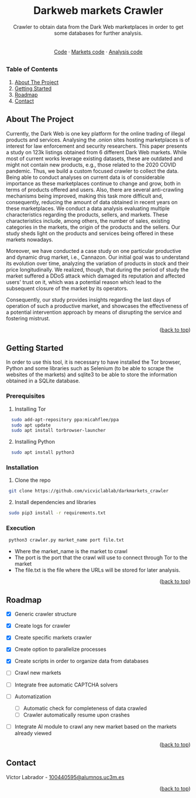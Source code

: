 <div id="top"></div>

<!-- PROJECT LOGO -->
<br />
<div align="center">

  <h1 align="center">Darkweb markets Crawler</h1>

  <p align="center">
    Crawler to obtain data from the Dark Web marketplaces in order to get some databases for further analysis. 
    <br /> <br/>
    <br />
    <a href="https://github.com/vicviclablab/darkmarkets_crawler/tree/main/src">Code</a>
    ·
    <a href="https://github.com/vicviclablab/darkmarkets_crawler/tree/main/src/markets">Markets code</a>
    ·
    <a href="https://github.com/vicviclablab/darkmarkets_crawler/tree/main/src/analysis">Analysis code</a>
  </p>
</div>

##

<!-- TABLE OF CONTENTS -->
  <h3> Table of Contents </h3>
  <ol>
    <li><a href="#about-the-project">About The Project</a></li>
    <li><a href="#getting-started">Getting Started</a></li>
    <li><a href="#roadmap">Roadmap</a></li>
    <li><a href="#contact">Contact</a></li>
  </ol>


<!-- ABOUT THE PROJECT -->
## About The Project

Currently, the Dark Web is one key platform for the online trading of illegal products and services. Analysing the .onion sites hosting marketplaces is of interest for law enforcement and security researchers. This paper presents a study on 123k listings obtained from 6 different Dark Web markets. While most of current works leverage existing datasets, these are outdated and might not contain new products, e.g., those related to the 2020 COVID pandemic. Thus, we build a custom focused crawler to collect the data. Being able to conduct analyses on current data is of considerable importance as these marketplaces continue to change and grow, both in terms of products offered and users. Also, there are several anti-crawling mechanisms being improved, making this task more difficult and, consequently, reducing the amount of data obtained in recent years on these marketplaces. We conduct a data analysis evaluating multiple characteristics regarding the products, sellers, and markets. These characteristics include, among others, the number of sales, existing categories in the markets, the origin of the products and the sellers. Our study sheds light on the products and services being offered in these markets nowadays.

Moreover, we have conducted a case study on one particular productive and dynamic drug market, i.e., Cannazon. Our initial goal was to understand its evolution over time, analyzing the variation of products in stock and their price longitudinally. We realized, though, that during the period of study the market suffered a DDoS attack which damaged its reputation and affected users' trust on it, which was a potential reason which lead to the subsequent closure of the market by its operators. 

Consequently, our study provides insights regarding the last days of operation of such a productive market, and showcases the effectiveness of a potential intervention approach by means of disrupting the service and fostering mistrust.

<p align="right">(<a href="#top">back to top</a>)</p>


<!-- GETTING STARTED -->
## Getting Started

In order to use this tool, it is necessary to have installed the Tor browser, Python and some libraries such as Selenium (to be able to scrape the websites of the markets) and sqlite3 to be able to store the information obtained in a SQLite database.

### Prerequisites
1. Installing Tor
```sh
  sudo add-apt-repository ppa:micahflee/ppa
  sudo apt update 
  sudo apt install torbrowser-launcher
```
2. Installing Python
```sh
  sudo apt install python3
```

### Installation
1. Clone the repo
  ```sh
   git clone https://github.com/vicviclablab/darkmarkets_crawler
   ```
2. Install dependencies and libraries
  ```sh
   sudo pip3 install -r requirements.txt
   ```

### Execution
  ```sh
   python3 crawler.py market_name port file.txt
   ```
- Where the market_name is the market to crawl
- The port is the port that the crawl will use to connect through Tor to the market
- The file.txt is the file where the URLs will be stored for later analysis.

<p align="right">(<a href="#top">back to top</a>)</p>


<!-- ROADMAP -->
## Roadmap

- [x] Generic crawler structure
- [x] Create logs for crawler
- [x] Create specific markets crawler
- [x] Create option to parallelize processes
- [x] Create scripts in order to organize data from databases
- [ ] Crawl new markets
- [ ] Integrate free automatic CAPTCHA solvers
- [ ] Automatization
    - [ ] Automatic check for completeness of data crawled
    - [ ] Crawler automatically resume upon crashes
- [ ] Integrate AI module to crawl any new market based on the markets already viewed 


<p align="right">(<a href="#top">back to top</a>)</p>


<!-- CONTACT -->
## Contact

Víctor Labrador - 100440595@alumnos.uc3m.es

<p align="right">(<a href="#top">back to top</a>)</p>


